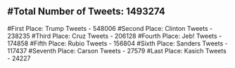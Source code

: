 #Total Number of Tweets: 1493274 
---
#First Place: Trump Tweets - 548006
#Second Place: Clinton Tweets - 238235
#Third Place: Cruz Tweets - 206128
#Fourth Place: Jeb! Tweets - 174858
#Fifth Place: Rubio Tweets - 156804
#Sixth Place: Sanders Tweets - 117437
#Seventh Place: Carson Tweets - 27579
#Last Place: Kasich Tweets - 24227
